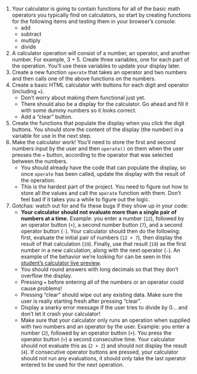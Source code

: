 <ol>
      <li>Your calculator is going to contain functions for all of the basic math operators you typically find on calculators, so start by creating functions for the following items and testing them in your browser’s console:
        <ul>
          <li>add</li>
          <li>subtract</li>
          <li>multiply</li>
          <li>divide</li>
        </ul>
      </li>
      <li>A calculator operation will consist of a number, an operator, and another number. For example, 3 + 5. Create three variables, one for each part of the operation. You’ll use these variables to update your display later.</li>
      <li>Create a new function <code>operate</code> that takes an operator and two numbers and then calls one of the above functions on the numbers.</li>
      <li>Create a basic HTML calculator with buttons for each digit and operator (including <code>=</code>).
        <ul>
          <li>Don’t worry about making them functional just yet.</li>
          <li>There should also be a display for the calculator. Go ahead and fill it with some dummy numbers so it looks correct.</li>
          <li>Add a “clear” button.</li>
        </ul>
      </li>
      <li>Create the functions that populate the display when you click the digit buttons. You should store the content of the display (the number) in a variable for use in the next step.</li>
      <li>Make the calculator work! You’ll need to store the first and second numbers input by the user and then <code>operate()</code> on them when the user presses the <code>=</code> button, according to the operator that was selected between the numbers.
        <ul>
          <li>You should already have the code that can populate the display, so once <code>operate</code> has been called, update the display with the result of the operation.</li>
          <li>This is the hardest part of the project. You need to figure out how to store all the values and call the <code>operate</code> function with them. Don’t feel bad if it takes you a while to figure out the logic.</li>
        </ul>
      </li>
      <li>Gotchas: watch out for and fix these bugs if they show up in your code:
        <ul>
          <li><strong>Your calculator should not evaluate more than a single pair of numbers at a time.</strong> Example: you enter a number (<code>12</code>), followed by an operator button (<code>+</code>), a second number button (<code>7</code>), and a second operator button (<code>-</code>). Your calculator should then do the following: first, evaluate the initial pair of numbers (<code>12 + 7</code>), then display the result of that calculation (<code>19</code>). Finally, use that result (<code>19</code>) as the first number in a new calculation, along with the next operator (<code>-</code>). An example of the behavior we’re looking for can be seen in this <a href="https://mrbuddh4.github.io/calculator/" target="_blank" rel="noopener noreferrer">student’s calculator live preview</a>.</li>
          <li>You should round answers with long decimals so that they don’t overflow the display.</li>
          <li>Pressing <code>=</code> before entering all of the numbers or an operator could cause problems!</li>
          <li>Pressing “clear” should wipe out any existing data. Make sure the user is really starting fresh after pressing “clear”.</li>
          <li>Display a snarky error message if the user tries to divide by 0… and don’t let it crash your calculator!</li>
          <li>Make sure that your calculator only runs an operation when supplied with two numbers and an operator by the user. Example: you enter a number (<code>2</code>), followed by an operator button (<code>+</code>). You press the operator button (<code>+</code>) a second consecutive time. Your calculator should not evaluate this as (<code>2 + 2</code>) and should not display the result (<code>4</code>). If consecutive operator buttons are pressed, your calculator should not run any evaluations, it should only take the last operator entered to be used for the next operation.</li>
        </ul>
      </li>
    </ol>